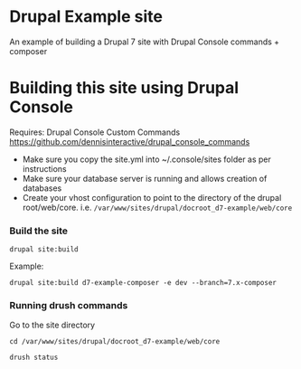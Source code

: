 # Drupal Example site
An example of building a Drupal 7 site with Drupal Console commands + composer

# Building this site using Drupal Console

Requires: Drupal Console Custom Commands https://github.com/dennisinteractive/drupal_console_commands

- Make sure you copy the site.yml into ~/.console/sites folder as per instructions
- Make sure your database server is running and allows creation of databases
- Create your vhost configuration to point to the directory of the drupal root/web/core.
i.e. `/var/www/sites/drupal/docroot_d7-example/web/core`

### Build the site

`drupal site:build`

Example:

`drupal site:build d7-example-composer -e dev --branch=7.x-composer`

### Running drush commands

Go to the site directory

`cd /var/www/sites/drupal/docroot_d7-example/web/core`

`drush status`

